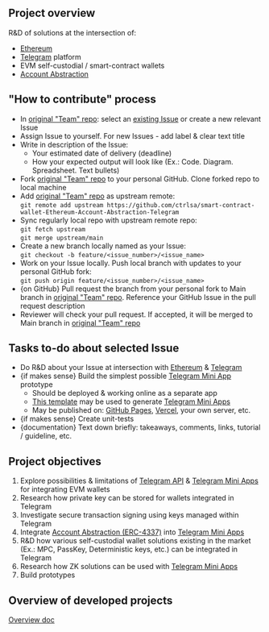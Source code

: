 ## Project overview
R&D of solutions at the intersection of: 
- [Ethereum](https://ethereum.org/en/) 
- [Telegram](https://telegram.org/) platform
- EVM self-custodial / smart-contract wallets 
- [Account Abstraction](https://eips.ethereum.org/EIPS/eip-4337#abstract) 

## "How to contribute" process 
- In [original "Team" repo](https://github.com/ctrlsa/smart-contract-wallet-Ethereum-Account-Abstraction-Telegram): select an [existing Issue](https://github.com/ctrlsa/smart-contract-wallet-Ethereum-Account-Abstraction-Telegram/issues) or create a new relevant Issue 
- Assign Issue to yourself. For new Issues - add label & clear text title 
- Write in description of the Issue: 
    - Your estimated date of delivery (deadline)
    - How your expected output will look like (Ex.: Code. Diagram. Spreadsheet. Text bullets)
- Fork [original "Team" repo](https://github.com/ctrlsa/smart-contract-wallet-Ethereum-Account-Abstraction-Telegram) to your personal GitHub. Clone forked repo to local machine 
- Add [original "Team" repo](https://github.com/ctrlsa/smart-contract-wallet-Ethereum-Account-Abstraction-Telegram) as upstream remote: <br> `git remote add upstream https://github.com/ctrlsa/smart-contract-wallet-Ethereum-Account-Abstraction-Telegram`
- Sync regularly local repo with upstream remote repo: <br>`git fetch upstream` <br>`git merge upstream/main`
- Create a new branch locally named as your Issue: <br>`git checkout -b feature/<issue_number>/<issue_name>`
- Work on your Issue locally. Push local branch with updates to your personal GitHub fork: <br>`git push origin feature/<issue_number>/<issue_name>`
- {on GitHub} Pull request the branch from your personal fork to Main branch in [original "Team" repo](https://github.com/ctrlsa/smart-contract-wallet-Ethereum-Account-Abstraction-Telegram). Reference your GitHub Issue in the pull request description 
- Reviewer will check your pull request. If accepted, it will be merged to Main branch in [original "Team" repo](https://github.com/ctrlsa/smart-contract-wallet-Ethereum-Account-Abstraction-Telegram)

## Tasks to-do about selected Issue 
- Do R&D about your Issue at intersection with [Ethereum](https://ethereum.org/en/) & [Telegram](https://telegram.org/)
- {if makes sense} Build the simplest possible [Telegram Mini App](https://core.telegram.org/bots/webapps) prototype 
    - Should be deployed & working online as a separate app 
    - [This template](https://github.com/Telegram-Mini-Apps/reactjs-template) may be used to generate [Telegram Mini Apps](https://core.telegram.org/bots/webapps) 
    - May be published on: [GitHub Pages](https://pages.github.com/), [Vercel](https://vercel.com/), your own server, etc. 
- {if makes sense} Create unit-tests 
- {documentation} Text down briefly: takeaways, comments, links, tutorial / guideline, etc.

## Project objectives 
1. Explore possibilities & limitations of [Telegram API](https://core.telegram.org/) & [Telegram Mini Apps](https://core.telegram.org/bots/webapps) for integrating EVM wallets 
2. Research how private key can be stored for wallets integrated in Telegram 
3. Investigate secure transaction signing using keys managed within Telegram 
4. Integrate [Account Abstraction (ERC-4337)](https://eips.ethereum.org/EIPS/eip-4337#abstract) into [Telegram Mini Apps](https://core.telegram.org/bots/webapps)
5. R&D how various self-custodial wallet solutions existing in the market (Ex.: MPC, PassKey, Deterministic keys, etc.) can be integrated in Telegram
6. Research how ZK solutions can be used with [Telegram Mini Apps](https://core.telegram.org/bots/webapps)
7. Build prototypes

## Overview of developed projects
[Overview doc](https://github.com/ctrlsa/smart-contract-wallet-Ethereum-Account-Abstraction-Telegram/blob/main/docs/overview.md)
